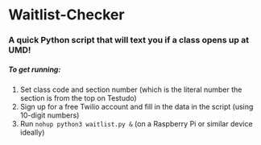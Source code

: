 # Waitlist-Checker

### A quick Python script that will text you if a class opens up at UMD!

##### To get running:
1. Set class code and section number (which is the literal number the section is from the top on Testudo)
3. Sign up for a free Twilio account and fill in the data in the script (using 10-digit numbers)
4. Run `nohup python3 waitlist.py &` (on a Raspberry Pi or similar device ideally)